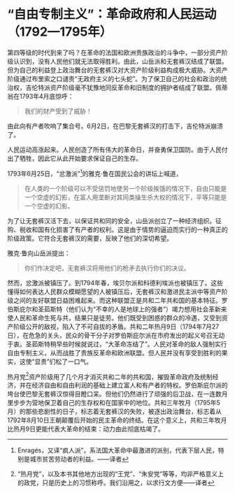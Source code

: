 # “自由专制主义”：革命政府和人民运动（1792—1795年）

第四等级的时代到来了吗？在革命的法国和欧洲贵族政治的斗争中，一部分资产阶级认识到，没有人民他们就无法取得胜利。由此，山岳派和无套裤汉结成了联盟。但为自己的利益登上政治舞台的无套裤汉对大资产阶级利益构成极大威胁。大资产阶级通过布里索之口谴责“无政府主义的七头蛇”。为了保卫自己的社会和政治的统治权，吉伦特派资产阶级毫不犹豫地同反革命和旧制度的拥护者结成了联盟。佩蒂翁在1793年4月底惊呼：

> 我们的财产受到了威胁！

由此向有产者吹响了集合号。6月2日，在巴黎无套裤汉的打击下，吉伦特派崩溃了。

人民运动高涨起来。人民创造了所有伟大的革命日，并奋勇保卫国防。由于人民付出了牺牲，因此它从此开始要求保证自己的生存。

1793年6月25日，“忿激派”[^1]的雅克·鲁在国民公会的讲坛上喊道，

> 在人类的一个阶级可以不受惩罚地使另一个阶级挨饿的情况下，自由只能是一个空虚的幻影，在富人用垄断对其同类操生杀大权的情况下，平等只能是一个空虚的幻影。

为了让无套裤汉活下去，以保证共和同的安全，山岳派创立了一种经济组织。征购、税收和国有化损害了有产者的权利。这是由于情势的逼迫而实行的一种真正的阶级政策。它符合无套裤汉的需要，反映了他们的深切希望。

雅克·鲁向山岳派提出：

> 你们作决定吧，无套裤汉将用他们的枪矛去执行你们的决议。

然而，忿激派被镇压了。到1794年春，埃贝尔派和科德利埃派也被镇压了。这些懂得如何表达人民群众模糊愿望的人被镇压后，无套裤汉和激进民主派中等资产阶级之间的友好联盟日益困难起来。而这种联盟正是共和二年共和国的基本特征。罗伯斯庇尔和圣茹斯特（他们认为“不幸的人是地球上的强者”）竭力想用社会革新来使人民和革命生死与共，结果只是徒劳。他们既受到困惑的群众的冷遇，又受到资产阶级公开的敌视，陷入了不可自拔的矛盾。共和二年热月9日（1794年7月27日），在危急的关头，民众的骨干分子对罗伯斯庇尔派在市府发出的起义号召无动于衷。圣茹斯特稍早些时候就说过，“大革命冻结了”。人民对革命的敌人强制实行自由专制主义，从而战胜了贵族反革命和欧洲联盟。但人民并没有享受到胜利的果实，这使“显贵”们松了一口气。

热月党[^2]资产阶级用了几个月才消灭共和二年的共和国，摧毁革命政府及统制经济，并在经济自由和自由利润的基础上建立富人和有产者的特权。罗伯斯庇尔派的垮台使巴黎无套裤汉惊得目瞪口呆。但他们仍然进行了顽强的后卫战，在一连数月里步步为营地保卫着自己的生存权和在国家中的地位。共和三年牧月（1795年5月）的那些悲剧性的日子，标志着无套裤汉的失败，被逐出政治舞台，标志着从1792年8月10日王朝颠覆后开始的民主革命的终结。在这个意义上，共和三年牧月比热月9日更能代表大革命的结束：动力由此彻底枯竭了。

[^1]: Enragés，又译“疯人派”，系法国大革命中最激进的派别，代表下层人民，特别是城市贫苦劳动者的利益。——译者
[^2]: “热月党”，以及本书其他地方出现的“王党”、“朱安党”等等，均非严格意义上的政党，只是历史上的习惯称呼。我们沿用之，以求行文方便——译者
